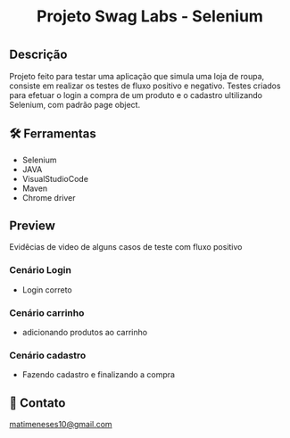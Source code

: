 <h1 align="center">
 Projeto Swag Labs - Selenium
<h1>

## Descrição 

Projeto feito para testar uma aplicação que simula uma loja de roupa, consiste em realizar os testes de fluxo positivo e negativo. Testes criados para efetuar o login a compra de um produto e o cadastro ultilizando Selenium, com padrão page object.

## 🛠 Ferramentas 

* Selenium
* JAVA
* VisualStudioCode
* Maven
* Chrome driver
 

## Preview

Evidêcias de video de alguns casos de teste com fluxo positivo
 
 ### Cenário Login

 * Login correto 

### Cenário carrinho

 * adicionando produtos ao carrinho

 
 ### Cenário cadastro

 * Fazendo cadastro e finalizando a compra 


 ## 🤝 Contato

matimeneses10@gmail.com



